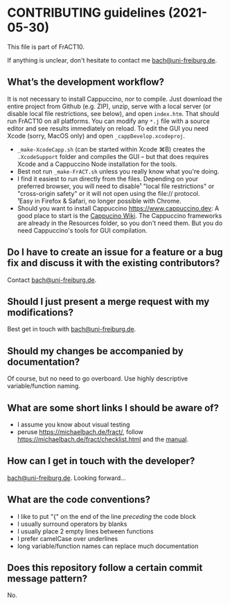 # CONTRIBUTING guidelines (2021-05-30)

This file is part of FrACT10.

If anything is unclear, don't hesitate to contact me <bach@uni-freiburg.de>.


## What’s the development workflow?

It is not necessary to install Cappuccino, nor to compile. Just download the entire project from Github (e.g. ZIP), unzip, serve with a local server (or disable local file restrictions, see below), and open `index.htm`. That should run FrACT10 on all platforms. You can modify any `*.j` file with a source editor and see results immediately on reload. To edit the GUI you need Xcode (sorry, MacOS only) and open `_cappDevelop.xcodeproj`.

- `_make-XcodeCapp.sh` (can be started within Xcode ⌘B) creates the `.XcodeSupport` folder and compiles the GUI – but that does requires Xcode and a Cappuccino Node installation for the tools.
- Best not run `_make-FrACT.sh` unless you really know what you're doing.
- I find it easiest to run directly from the files. Depending on your preferred browser, you will need to disable¹ "local file restrictions" or "cross-origin safety" or it will not open using the file:// protocol.<br>
¹Easy in Firefox & Safari, no longer possible with Chrome.
- Should you want to install Cappuccino <https://www.cappuccino.dev>: A good place to start is the [Cappucino Wiki](https://github.com/cappuccino/cappuccino/wiki). The Cappuccino frameworks are already in the Resources folder, so you don't need them. But you do need Cappuccino's tools for GUI compilation.



## Do I have to create an issue for a feature or a bug fix and discuss it with the existing contributors?

Contact <bach@uni-freiburg.de>.


## Should I just present a merge request with my modifications?

Best get in touch with <bach@uni-freiburg.de>.


## Should my changes be accompanied by documentation?

Of course, but no need to go overboard. Use highly descriptive variable/function naming.


## What are some short links I should be aware of?

- I assume you know about visual testing
- peruse <https://michaelbach.de/fract/>, follow <https://michaelbach.de/fract/checklist.html> and the [manual](https://michaelbach.de/fract/manual.html).


## How can I get in touch with the developer?

<bach@uni-freiburg.de>. Looking forward…


## What are the code conventions?

- I like to put "{" on the end of the line _preceding_ the code block
- I usually surround operators by blanks
- I usually place 2 empty lines between functions
- I prefer camelCase over underlines
- long variable/function names can replace much documentation


## Does this repository follow a certain commit message pattern?

No.
